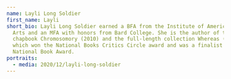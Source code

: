 ```yaml
---
name: Layli Long Soldier
first_name: Layli
short_bio: Layli Long Soldier earned a BFA from the Institute of American Indian
  Arts and an MFA with honors from Bard College. She is the author of the
  chapbook Chromosomory (2010) and the full-length collection Whereas (2017),
  which won the National Books Critics Circle award and was a finalist for the
  National Book Award.
portraits:
  - media: 2020/12/layli-long-soldier
---
```

